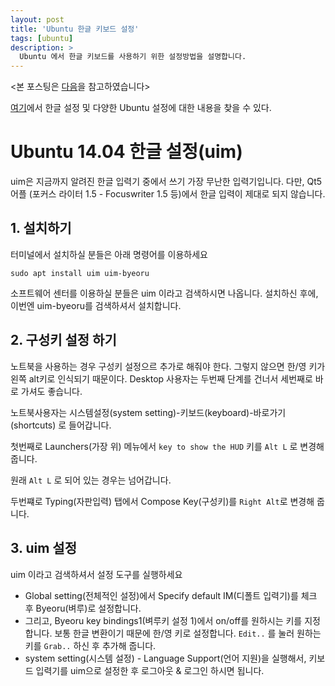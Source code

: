 ```yaml
---
layout: post
title: 'Ubuntu 한글 키보드 설정'
tags: [ubuntu]
description: >
  Ubuntu 에서 한글 키보드를 사용하기 위한 설정방법을 설명합니다.
---
```

<본 포스팅은 [다음](http://blog.daum.net/bagjunggyu/154)을 참고하였습니다>

[여기](http://blog.daum.net/bagjunggyu/154)에서 한글 설정 및 다양한 Ubuntu 설정에 대한 내용을 찾을 수 있다. 

# Ubuntu 14.04 한글 설정(uim)

uim은 지금까지 알려진 한글 입력기 중에서 쓰기 가장 무난한 입력기입니다. 다만, Qt5 어플 (포커스 라이터 1.5 -  Focuswriter 1.5 등)에서 한글 입력이 제대로 되지 않습니다.

## 1. 설치하기

터미널에서 설치하실 분들은 아래 명령어를 이용하세요

```
sudo apt install uim uim-byeoru 
```

소프트웨어 센터를 이용하실 분들은  uim 이라고 검색하시면 나옵니다. 
설치하신 후에, 이번엔 uim-byeoru를 검색하셔서 설치합니다.

## 2. 구성키 설정 하기

노트북을 사용하는 경우 구성키 설정으르 추가로 해줘야 한다. 그렇지 않으면 한/영 키가 왼쪽 alt키로 인식되기 때문이다. Desktop 사용자는 두번째 단계를 건너서 세번째로 바로 가셔도 좋습니다.

노트북사용자는 시스템설정(system setting)-키보드(keyboard)-바로가기(shortcuts) 로 들어갑니다.

첫번째로 Launchers(가장 위) 메뉴에서 `key to show the HUD` 키를 `Alt L` 로 변경해 줍니다. 

원래 `Alt L` 로 되어 있는 경우는 넘어갑니다. 

두번쨰로 Typing(자판입력) 탭에서 Compose Key(구성키)를 `Right Alt`로 변경해 줍니다.

## 3. uim 설정

uim 이라고 검색하셔서 설정 도구를 실행하세요

* Global setting(전체적인 설정)에서 Specify default IM(디폴트 입력기)를 체크 후 Byeoru(벼루)로 설정합니다.
* 그리고, Byeoru key bindings1(벼루키 설정 1)에서 on/off를 원하시는 키를 지정합니다. 보통 한글 변환이기 때문에 한/영 키로 설정합니다. `Edit..` 를 눌러 원하는 키를 `Grab..` 하신 후 추가해 줍니다.
* system setting(시스템 설정) - Language Support(언어 지원)을 실행해서, 키보드 입력기를 uim으로 설정한 후  로그아웃 & 로그인 하시면 됩니다.


